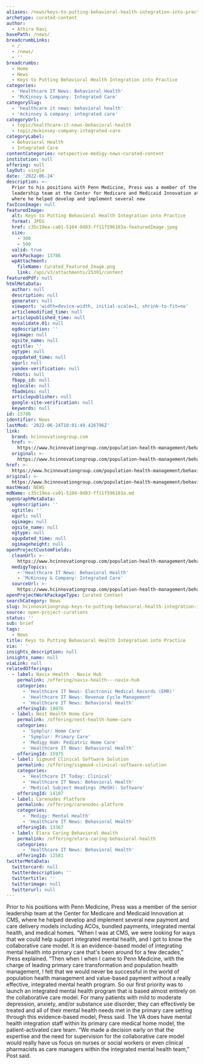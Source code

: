 ```yaml
---
aliases: /news/keys-to-putting-behavioral-health-integration-into-practice
archetype: curated-content
author:
  - Athira Ravi
basePath: /news/
breadcrumbLinks:
  - /
  - /news/
  - ''
breadcrumbs:
  - Home
  - News
  - Keys to Putting Behavioral Health Integration into Practice
categories:
  - 'Healthcare IT News: Behavioral Health'
  - 'McKinsey & Company: Integrated Care'
categorySlug:
  - 'healthcare it news: behavioral health'
  - 'mckinsey & company: integrated care'
categoryUrl:
  - topic/healthcare-it-news-behavioral-health
  - topic/mckinsey-company-integrated-care
categoryLabel:
  - Behavioral Health
  - Integrated Care
contentCategories: netspective-medigy-news-curated-content
institution: null
offering: null
layOut: single
date: '2022-06-24'
description: >-
  Prior to his positions with Penn Medicine, Press was a member of the senior
  leadership team at the Center for Medicare and Medicaid Innovation at CMS,
  where he helped develop and implement several new
favIconImage: null
featuredImage:
  alt: Keys to Putting Behavioral Health Integration into Practice
  format: JPEG
  href: c35c19ea-ca01-5104-9d83-ff11f596103a-featuredImage.jpeg
  size:
    - 300
    - 590
  valid: true
  workPackage: 13786
  wpAttachment:
    fileName: Curated_Featured_Image.png
    link: /api/v3/attachments/25391/content
featuredPdf: null
htmlMetaData:
  author: null
  description: null
  generator: null
  viewport: 'width=device-width, initial-scale=1, shrink-to-fit=no'
  articlemodified_time: null
  articlepublished_time: null
  msvalidate.01: null
  ogdescription: ''
  ogimage: null
  ogsite_name: null
  ogtitle: ''
  ogtype: null
  ogupdated_time: null
  ogurl: null
  yandex-verification: null
  robots: null
  fbapp_id: null
  oglocale: null
  fbadmins: null
  articlepublisher: null
  google-site-verification: null
  keywords: null
id: 13786
identifier: News
lastMod: '2022-06-24T10:01:49.426796Z'
link:
  brand: hcinnovationgroup.com
  href: >-
    https://www.hcinnovationgroup.com/population-health-management/behavioral-health/article/21271990/keys-to-putting-behavioral-health-integration-into-practice
  original: >-
    https://www.hcinnovationgroup.com/population-health-management/behavioral-health/article/21271990/keys-to-putting-behavioral-health-integration-into-practice
href: >-
  https://www.hcinnovationgroup.com/population-health-management/behavioral-health/article/21271990/keys-to-putting-behavioral-health-integration-into-practice
original: >-
  https://www.hcinnovationgroup.com/population-health-management/behavioral-health/article/21271990/keys-to-putting-behavioral-health-integration-into-practice
mastHead: NEWS
mdName: c35c19ea-ca01-5104-9d83-ff11f596103a.md
openGraphMetaData:
  ogdescription: ''
  ogtitle: ''
  ogurl: null
  ogimage: null
  ogsite_name: null
  ogtype: null
  ogupdated_time: null
  ogimageheight: null
openProjectCustomFields:
  cleanUrl: >-
    https://www.hcinnovationgroup.com/population-health-management/behavioral-health/article/21271990/keys-to-putting-behavioral-health-integration-into-practice
  medigyTopics:
    - 'Healthcare IT News: Behavioral Health'
    - 'McKinsey & Company: Integrated Care'
  sourceUrl: >-
    https://www.hcinnovationgroup.com/population-health-management/behavioral-health/article/21271990/keys-to-putting-behavioral-health-integration-into-practice
openProjectWorkPackageType: Curated Content
searchCategory: News
slug: hcinnovationgroup-keys-to-putting-behavioral-health-integration-into-practice
source: open-project-curations
status: ''
sub: brief
tags:
  - News
title: Keys to Putting Behavioral Health Integration into Practice
via: ' '
insights_description: null
insights_name: null
viaLink: null
relatedOfferings:
  - label: Navix Health - Navix Hub
    permalink: /offering/navix-health---navix-hub
    categories:
      - 'Healthcare IT News: Electronic Medical Records (EMR)'
      - 'Healthcare IT News: Revenue Cycle Management'
      - 'Healthcare IT News: Behavioral Health'
    offeringId: 18076
  - label: Nest Health Home Care
    permalink: /offering/nest-health-home-care
    categories:
      - 'Symplur: Home Care'
      - 'Symplur: Primary Care'
      - 'Medigy HaH: Pediatric Home Care'
      - 'Healthcare IT News: Behavioral Health'
    offeringId: 15975
  - label: Sigmund Clinical Software Solution
    permalink: /offering/sigmund-clinical-software-solution
    categories:
      - 'Healthcare IT Today: Clinical'
      - 'Healthcare IT News: Behavioral Health'
      - 'Medical Subject Headings (MeSH): Software'
    offeringId: 14107
  - label: Carenodes Platform
    permalink: /offering/carenodes-platform
    categories:
      - 'Medigy: Mental Health'
      - 'Healthcare IT News: Behavioral Health'
    offeringId: 13367
  - label: Elara Caring Behavioral Health
    permalink: /offering/elara-caring-behavioral-health
    categories:
      - 'Healthcare IT News: Behavioral Health'
    offeringId: 12581
twitterMetaData:
  twittercard: null
  twitterdescription: ''
  twittertitle: ''
  twitterimage: null
  twitterurl: null
---
```

<p>Prior to his positions with Penn Medicine, Press was a member of the senior leadership team at the Center for Medicare and Medicaid Innovation at CMS, where he helped develop and implement several new payment and care delivery models including ACOs, bundled payments, integrated mental health, and medical homes.
“When I was at CMS, we were looking for ways that we could help support integrated mental health, and I got to know the collaborative care model.
It is an evidence-based model of integrating mental health into primary care that's been around for a few decades,” Press explained.
“Then when I when I came to Penn Medicine, with the charge of leading primary care transformation and population health management, I felt that we would never be successful in the world of population health management and value-based payment without a really effective, integrated mental health program.
So our first priority was to launch an integrated mental health program that is based almost entirely on the collaborative care model.
For many patients with mild to moderate depression, anxiety, and/or substance use disorder, they can effectively be treated and all of their mental health needs met in the primary care setting through this evidence-based model, Press said.
The VA does have mental health integration staff within its primary care medical home model, the patient-activated care team.
“We made a decision early on that the expertise and the need for supervision for the collaborative care model would really have us focus on nurses or social workers or even clinical pharmacists as care managers within the integrated mental health team,” Post said.</p>